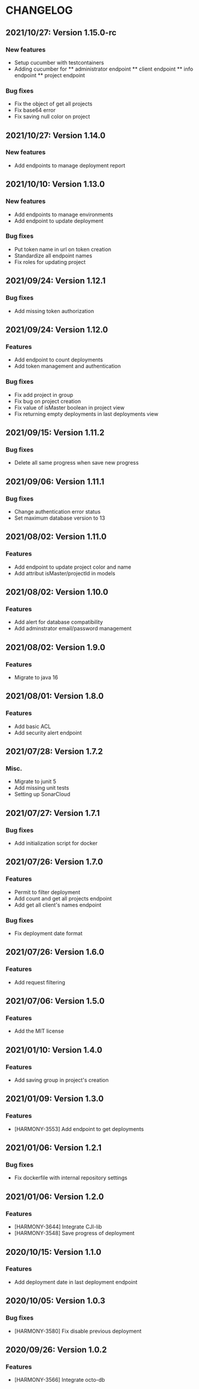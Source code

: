 # CHANGELOG

## 2021/10/27: Version 1.15.0-rc

### New features

* Setup cucumber with testcontainers
* Adding cucumber for
** administrator endpoint
** client endpoint
** info endpoint
** project endpoint

### Bug fixes

* Fix the object of get all projects
* Fix base64 error
* Fix saving null color on project

## 2021/10/27: Version 1.14.0

### New features

* Add endpoints to manage deployment report

## 2021/10/10: Version 1.13.0

### New features

* Add endpoints to manage environments
* Add endpoint to update deployment

### Bug fixes

* Put token name in url on token creation
* Standardize all endpoint names
* Fix roles for updating project

## 2021/09/24: Version 1.12.1

### Bug fixes

* Add missing token authorization

## 2021/09/24: Version 1.12.0

### Features

* Add endpoint to count deployments
* Add token management and authentication

### Bug fixes

* Fix add project in group
* Fix bug on project creation
* Fix value of isMaster boolean in project view
* Fix returning empty deployments in last deployments view

## 2021/09/15: Version 1.11.2

### Bug fixes

* Delete all same progress when save new progress

## 2021/09/06: Version 1.11.1

### Bug fixes

* Change authentication error status
* Set maximum database version to 13

## 2021/08/02: Version 1.11.0

### Features

* Add endpoint to update project color and name
* Add attribut isMaster/projectId in models

## 2021/08/02: Version 1.10.0

### Features

* Add alert for database compatibility
* Add adminstrator email/password management

## 2021/08/02: Version 1.9.0

### Features

* Migrate to java 16

## 2021/08/01: Version 1.8.0

### Features

* Add basic ACL
* Add security alert endpoint

## 2021/07/28: Version 1.7.2

### Misc.

* Migrate to junit 5
* Add missing unit tests
* Setting up SonarCloud

## 2021/07/27: Version 1.7.1

### Bug fixes

* Add initialization script for docker

## 2021/07/26: Version 1.7.0

### Features

* Permit to filter deployment
* Add count and get all projects endpoint
* Add get all client's names endpoint

### Bug fixes

* Fix deployment date format

## 2021/07/26: Version 1.6.0

### Features

* Add request filtering

## 2021/07/06: Version 1.5.0

### Features

* Add the MIT license

## 2021/01/10: Version 1.4.0

### Features

* Add saving group in project's creation

## 2021/01/09: Version 1.3.0

### Features

* [HARMONY-3553] Add endpoint to get deployments

## 2021/01/06: Version 1.2.1

### Bug fixes

* Fix dockerfile with internal repository settings

## 2021/01/06: Version 1.2.0

### Features

* [HARMONY-3644] Integrate CJI-lib
* [HARMONY-3548] Save progress of deployment

## 2020/10/15: Version 1.1.0

### Features

* Add deployment date in last deployment endpoint

## 2020/10/05: Version 1.0.3

### Bug fixes

* [HARMONY-3580] Fix disable previous deployment

## 2020/09/26: Version 1.0.2

### Features

* [HARMONY-3566] Integrate octo-db
